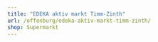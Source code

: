```yaml
---
title: "EDEKA aktiv markt Timm-Zinth"
url: /offenburg/edeka-aktiv-markt-timm-zinth/
shop: Supermarkt
---
```

